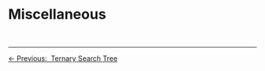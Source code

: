 # Miscellaneous











<br>



------

<a href="11_ternary_search_tree" class="prev-button">&larr; Previous:  Ternary Search Tree</a> 

